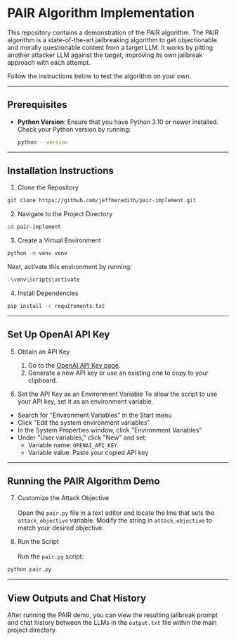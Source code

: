 # PAIR Algorithm Implementation

This repository contains a demonstration of the PAIR algorithm. The PAIR algorithm is a state-of-the-art jailbreaking algorithm to get objectionable and morally questionable content from a target LLM. It works by pitting another attacker LLM against the target, improving its own jailbreak approach with each attempt.

Follow the instructions below to test the algorithm on your own.

---

## Prerequisites

- **Python Version**: Ensure that you have Python 3.10 or newer installed. Check your Python version by running:

  ```bash
  python --version

---

## Installation Instructions

1. Clone the Repository
  ```bash
  git clone https://github.com/jeffmeredith/pair-implement.git
  ```

2. Navigate to the Project Directory
  ```bash
  cd pair-implement
  ```

3. Create a Virtual Environment
  ```bash
  python -m venv venv
  ```
Next, activate this environment by running:
  ```bash
  .\venv\Scripts\activate
  ```

4. Install Dependencies
  ```bash
  pip install -r requirements.txt
  ```

---

## Set Up OpenAI API Key

5. Obtain an API Key
    1. Go to the [OpenAI API Key page](https://platform.openai.com/api-keys).
    2. Generate a new API key or use an existing one to copy to your clipboard.

6. Set the API Key as an Environment Variable
To allow the script to use your API key, set it as an environment variable.
- Search for "Environment Variables" in the Start menu
- Click "Edit the system environment variables"
- In the System Properties window, click "Environment Variables"
- Under "User variables," click "New" and set:
    - Variable name: ```OPENAI_API_KEY```
    - Variable value: Paste your copied API key

---

## Running the PAIR Algorithm Demo

7. Customize the Attack Objective <br><br>
Open the ```pair.py``` file in a text editor and locate the line that sets the ```attack_objective``` variable. Modify the string in ```attack_objective``` to match your desired objective.

8. Run the Script <br><br>
Run the ```pair.py``` script:
  ```bash
  python pair.py
  ```

---

## View Outputs and Chat History

After running the PAIR demo, you can view the resulting jailbreak prompt and chat history between the LLMs in the ```output.txt``` file within the main project directory.